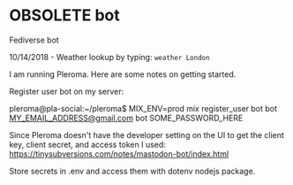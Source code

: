 # OBSOLETE bot
Fediverse bot

10/14/2018 - Weather lookup by typing: `weather London`

I am running Pleroma. Here are some notes on getting started.

Register user bot on my server:

pleroma@pla-social:~/pleroma$ MIX_ENV=prod mix register_user bot bot MY_EMAIL_ADDRESS@gmail.com bot SOME_PASSWORD_HERE


Since Pleroma doesn't have the developer setting on the UI to get the client key, client secret, and access token I used:
https://tinysubversions.com/notes/mastodon-bot/index.html

Store secrets in .env and access them with dotenv nodejs package.

